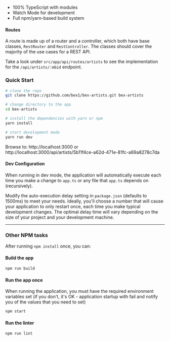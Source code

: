 

* 100% TypeScript with modules
* Watch Mode for development
* Full npm/yarn-based build system

#### Routes

A route is made up of a router and a controller, which both have base classes, `RestRouter` and `RestController`. The classes should cover the majority of the use cases for a REST API.

Take a look under `src/app/api/routes/artists` to see the implementation for the `/api/artists/:mbid` endpoint.

### Quick Start

```sh
# clone the repo
git clone https://github.com/bex1/bex-artists.git bex-artists

# change directory to the app
cd bex-artists

# install the dependencies with yarn or npm
yarn install

# start development mode
yarn run dev
```

Browse to:
http://localhost:3000
or
http://localhost:3000/api/artists/5b11f4ce-a62d-471e-81fc-a69a8278c7da

#### Dev Configuration

When running in dev mode, the application will automatically execute each time you make a change to `app.ts` or any file that `app.ts` depends on (recursively).

Modify the auto-execution delay setting in `package.json` (defaults to 1500ms) to meet your needs. Ideally, you'll choose a number that will cause your application to only restart once, each time you make typical development changes. The optimal delay time will vary depending on the size of your project and your development machine.

-----

### Other NPM tasks

After running `npm install` once, you can:

#### Build the app

```sh
npm run build
```

#### Run the app once

When running the application, you must have the required environment variables set (if you don't, it's OK - application startup with fail and notify you of the values that you need to set)

```sh
npm start
```

#### Run the linter

```sh
npm run lint
```
